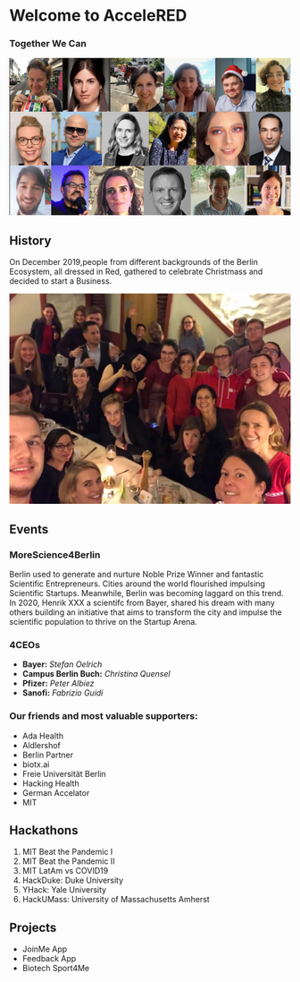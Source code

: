 # Welcome to AcceleRED
### Together We Can
![Image](Who.png)
## History
On December 2019,people from different backgrounds of the Berlin Ecosystem, all dressed in Red, gathered to celebrate Christmass and decided to start a Business.

![Image](Dec2019.png)
## Events
### **MoreScience4Berlin**
Berlin used to generate and nurture Noble Prize Winner and fantastic Scientific Entrepreneurs. Cities around the world flourished impulsing Scientific Startups. Meanwhile, Berlin was becoming laggard on this trend. In 2020, Henrik XXX a scientifc from Bayer, shared his dream with many others building an initiative that aims to transform the city and impulse the scientific population to thrive on the Startup Arena.
### 4CEOs
- **Bayer:** *Stefan Oelrich*
- **Campus Berlin Buch:** *Christina Quensel*
- **Pfizer:** *Peter Albiez*
- **Sanofi:** *Fabrizio Guidi*
### Our friends and most valuable supporters:
- Ada Health
- Aldlershof
- Berlin Partner
- biotx.ai
- Freie Universität Berlin
- Hacking Health
- German Accelator
- MIT

## Hackathons
1. MIT Beat the Pandemic I
2. MIT Beat the Pandemic II
3. MIT LatAm vs COVID19
4. HackDuke: Duke University
5. YHack: Yale University
6. HackUMass: University of Massachusetts Amherst


## Projects
- JoinMe App
- Feedback App
- Biotech Sport4Me

